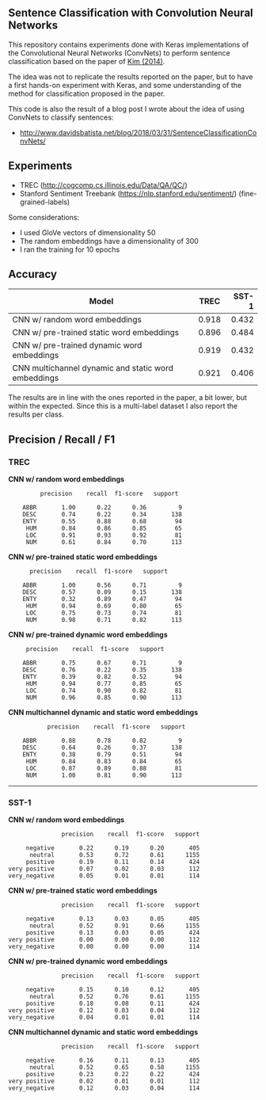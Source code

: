 ## Sentence Classification with Convolution Neural Networks

This repository contains experiments done with Keras implementations of the Convolutional Neural
Networks (ConvNets) to perform sentence classification based on the paper of [Kim (2014)](https://www.aclweb.org/anthology/D14-1181.pdf).

The idea was not to replicate the results reported on the paper, but to have a first hands-on 
experiment with Keras, and some understanding of the method for classification proposed in 
the paper.  

This code is also the result of a blog post I wrote about the idea of using ConvNets to classify
sentences: 
- http://www.davidsbatista.net/blog/2018/03/31/SentenceClassificationConvNets/


## Experiments

-  TREC (http://cogcomp.cs.illinois.edu/Data/QA/QC/)
-  Stanford Sentiment Treebank (https://nlp.stanford.edu/sentiment/) (fine-grained-labels)

Some considerations:

- I used GloVe vectors of dimensionality 50
- The random embeddings have a dimensionality of 300
- I ran the training for 10 epochs 


## Accuracy

| Model                                               | TREC       |  SST-1  |
| ----------------------------------------------------|:----------:| -------:|
| CNN w/ random word embeddings                       | 0.918      |  0.432  |
| CNN w/ pre-trained static word embeddings           | 0.896      |  0.484  |
| CNN w/ pre-trained dynamic word embeddings          | 0.919      |  0.432  |
| CNN multichannel dynamic and static word embeddings | 0.921      |  0.406  |


The results are in line with the ones reported in the paper, a bit lower, but within the expected.
Since this is a multi-label dataset I also report the results per class.


## Precision / Recall / F1

### TREC

 __CNN w/ random word embeddings__

             precision    recall  f1-score   support

        ABBR       1.00      0.22      0.36         9
        DESC       0.74      0.22      0.34       138
        ENTY       0.55      0.88      0.68        94
         HUM       0.84      0.86      0.85        65
         LOC       0.91      0.93      0.92        81
         NUM       0.61      0.84      0.70       113

__CNN w/ pre-trained static word embeddings__

          precision    recall  f1-score   support

        ABBR       1.00      0.56      0.71         9
        DESC       0.57      0.09      0.15       138
        ENTY       0.32      0.89      0.47        94
         HUM       0.94      0.69      0.80        65
         LOC       0.75      0.73      0.74        81
         NUM       0.98      0.71      0.82       113

__CNN w/ pre-trained dynamic word embeddings__

         precision    recall  f1-score   support

        ABBR       0.75      0.67      0.71         9
        DESC       0.76      0.22      0.35       138
        ENTY       0.39      0.82      0.52        94
         HUM       0.94      0.77      0.85        65
         LOC       0.74      0.90      0.82        81
         NUM       0.96      0.85      0.90       113


__CNN multichannel dynamic and static word embeddings__

               precision    recall  f1-score   support

        ABBR       0.88      0.78      0.82         9
        DESC       0.64      0.26      0.37       138
        ENTY       0.38      0.79      0.51        94
         HUM       0.84      0.83      0.84        65
         LOC       0.87      0.89      0.88        81
         NUM       1.00      0.81      0.90       113

---


### SST-1

 __CNN w/ random word embeddings__

                   precision    recall  f1-score   support
    
         negative       0.22      0.19      0.20       405
          neutral       0.53      0.72      0.61      1155
         positive       0.19      0.11      0.14       424
    very positive       0.07      0.02      0.03       112
    very_negative       0.05      0.01      0.01       114


__CNN w/ pre-trained static word embeddings__

                   precision    recall  f1-score   support
    
         negative       0.13      0.03      0.05       405
          neutral       0.52      0.91      0.66      1155
         positive       0.13      0.03      0.05       424
    very positive       0.00      0.00      0.00       112
    very_negative       0.00      0.00      0.00       114


__CNN w/ pre-trained dynamic word embeddings__

                   precision    recall  f1-score   support
    
         negative       0.15      0.10      0.12       405
          neutral       0.52      0.76      0.61      1155
         positive       0.18      0.08      0.11       424
    very positive       0.12      0.03      0.04       112
    very_negative       0.04      0.01      0.01       114


__CNN multichannel dynamic and static word embeddings__

                   precision    recall  f1-score   support
    
         negative       0.16      0.11      0.13       405
          neutral       0.52      0.65      0.58      1155
         positive       0.23      0.22      0.22       424
    very positive       0.02      0.01      0.01       112
    very_negative       0.12      0.03      0.04       114

